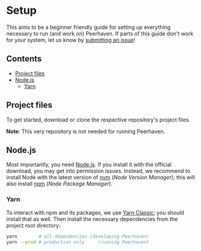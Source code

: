 # Setup

This aims to be a beginner friendly guide for setting up everything necessary to run (and work on) Peerhaven.
If parts of this guide don't work for your system, let us know by [submitting an issue](CONTRIBUTING.md#non-technical-contributions)!

## Contents

- [Project files](#project-files)
- [Node.js](#nodejs)
  + [Yarn](#yarn)

## Project files

To get started, download or clone the respective repository's project files.

**Note**:
This very repository is not needed for running Peerhaven.

## Node.js

Most importantly, you need [Node.js](https://nodejs.org/).
If you install it with the official download, you may get into permission issues.
Instead, we recommend to install Node with the latest version of [nvm](https://github.com/nvm-sh/nvm) (_Node Version Manager_); this will also install [npm](https://docs.npmjs.com/about-npm) (_Node Package Manager_).

### Yarn

To interact with npm and its packages, we use [Yarn Classic](https://classic.yarnpkg.com/en/docs/getting-started); you should install that as well.
Then install the necessary dependencies from the project root directory:

```bash
yarn        # all dependencies (developing Peerhaven)
yarn --prod # production only     (running Peerhaven)
```
